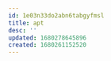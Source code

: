 ```yaml
---
id: 1e03n33do2abn6tabgyfmsl
title: apt
desc: ''
updated: 1680278645896
created: 1680261152520
---
```

